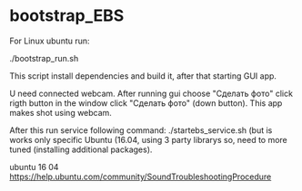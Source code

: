 # bootstrap_EBS

For Linux ubuntu  run: 

./bootstrap_run.sh

This script install dependencies and build it, after that starting GUI app.

U need connected webcam. After running gui choose "Сделать фото"  click rigth button
in the window click "Сделать фото" (down button). This app makes shot using webcam. 

After this run service following command: ./startebs_service.sh  (but is works only specific Ubuntu (16.04, using 3 party librarys so, need to more tuned (installing additional packages).




ubuntu 16 04
https://help.ubuntu.com/community/SoundTroubleshootingProcedure
